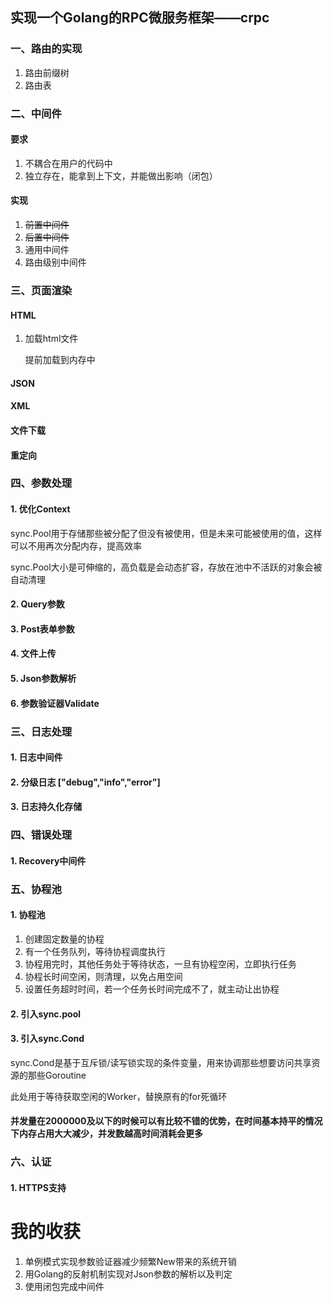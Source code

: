 ## 实现一个Golang的RPC微服务框架——crpc
### 一、路由的实现

1. 路由前缀树
2. 路由表

### 二、中间件

#### 要求

1. 不耦合在用户的代码中
2. 独立存在，能拿到上下文，并能做出影响（闭包）

#### 实现

1. ~~前置中间件~~
2. ~~后置中间件~~
3. 通用中间件
4. 路由级别中间件

### 三、页面渲染

#### HTML
1. 加载html文件

   提前加载到内存中
#### JSON
#### XML
#### 文件下载
#### 重定向

### 四、参数处理
#### 1. 优化Context
sync.Pool用于存储那些被分配了但没有被使用，但是未来可能被使用的值，这样可以不用再次分配内存，提高效率

sync.Pool大小是可伸缩的，高负载是会动态扩容，存放在池中不活跃的对象会被自动清理
#### 2. Query参数
#### 3. Post表单参数
#### 4. 文件上传
#### 5. Json参数解析
#### 6. 参数验证器Validate
### 三、日志处理
#### 1. 日志中间件
#### 2. 分级日志 ["debug","info","error"]
#### 3. 日志持久化存储
### 四、错误处理
#### 1. Recovery中间件
### 五、协程池
#### 1. 协程池
1. 创建固定数量的协程
2. 有一个任务队列，等待协程调度执行
3. 协程用完时，其他任务处于等待状态，一旦有协程空闲，立即执行任务
4. 协程长时间空闲，则清理，以免占用空间
5. 设置任务超时时间，若一个任务长时间完成不了，就主动让出协程
#### 2. 引入sync.pool
#### 3. 引入sync.Cond
sync.Cond是基于互斥锁/读写锁实现的条件变量，用来协调那些想要访问共享资源的那些Goroutine

此处用于等待获取空闲的Worker，替换原有的for死循环

#### 并发量在2000000及以下的时候可以有比较不错的优势，在时间基本持平的情况下内存占用大大减少，并发数越高时间消耗会更多
### 六、认证
#### 1. HTTPS支持





# 我的收获
1. 单例模式实现参数验证器减少频繁New带来的系统开销
2. 用Golang的反射机制实现对Json参数的解析以及判定
3. 使用闭包完成中间件